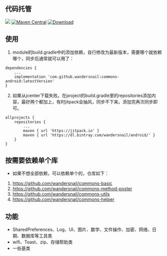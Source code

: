 ## 代码托管
[![](https://jitpack.io/v/wandersnail/commons-android.svg)](https://jitpack.io/#wandersnail/commons-android)
[![Maven Central](https://maven-badges.herokuapp.com/maven-central/com.github.wandersnail/commons-android/badge.svg)](https://maven-badges.herokuapp.com/maven-central/com.github.wandersnail/commons-android)
[![Download](https://api.bintray.com/packages/wandersnail/android/commons-android/images/download.svg) ](https://bintray.com/wandersnail/android/commons-android/_latestVersion)


## 使用

1. module的build.gradle中的添加依赖，自行修改为最新版本，需要哪个就依赖哪个，同步后通常就可以用了：
```
dependencies {
	...
	implementation 'com.github.wandersnail:commons-android:latestVersion'
}
```

2. 如果从jcenter下载失败。在project的build.gradle里的repositories添加内容，最好两个都加上，有时jitpack会抽风，同步不下来。添加完再次同步即可。
```
allprojects {
	repositories {
		...
		maven { url 'https://jitpack.io' }
		maven { url 'https://dl.bintray.com/wandersnail/android/' }
	}
}
```

## 按需要依赖单个库

- 如果不想全部依赖，可以依赖单个的，仓库如下：

1. https://github.com/wandersnail/commons-basic
2. https://github.com/wandersnail/commons-method-poster
3. https://github.com/wandersnail/commons-utils
4. https://github.com/wandersnail/commons-helper

## 功能

- SharedPreferences、Log、UI、图片、数学、文件操作、加密、网络、日期、数据库等工具类
- wifi、Toast、zip、存储帮助类
- 一些基类